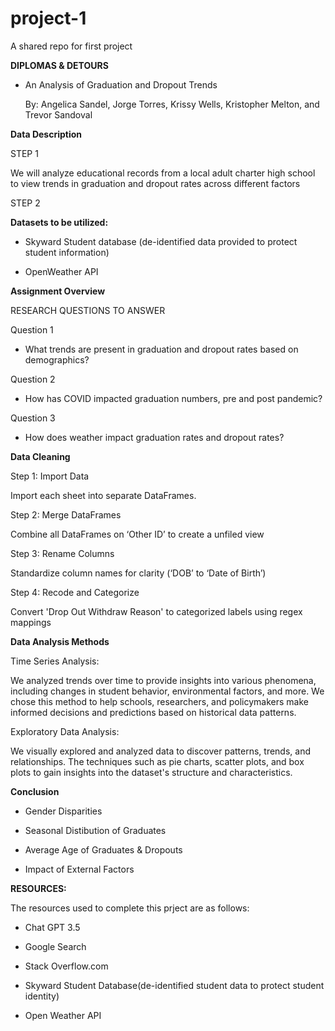 # project-1
A shared repo for first project


**DIPLOMAS & DETOURS**

- An Analysis of Graduation and Dropout Trends

  By: Angelica Sandel, Jorge Torres, Krissy Wells, Kristopher Melton, and Trevor Sandoval


 **Data Description**

 STEP 1

We will analyze educational records from a local adult charter high school to view trends in graduation and dropout rates across different factors

STEP 2

**Datasets to be utilized:**

- Skyward Student database (de-identified data provided to protect student information)

- OpenWeather API


**Assignment Overview**

 RESEARCH QUESTIONS TO ANSWER

Question 1

- What trends are present in graduation and dropout rates based on demographics?


Question 2

- How has COVID impacted graduation numbers, pre and post pandemic?


Question 3

- How does weather impact graduation rates and dropout rates?


**Data Cleaning**

 Step 1: Import Data

Import each sheet into separate DataFrames.

Step 2: Merge DataFrames

Combine all DataFrames on ‘Other ID’ to create a unfiled view 

Step 3: Rename Columns

Standardize column names for clarity (‘DOB’ to ‘Date of Birth’)

Step 4:  Recode and Categorize

Convert 'Drop Out Withdraw Reason' to categorized labels using regex mappings


**Data Analysis Methods**


 Time Series Analysis: 

We analyzed trends over time to provide insights into various phenomena, including changes in student behavior, environmental factors, and more. 
We chose this method to help schools, researchers, and policymakers make informed decisions and predictions based on historical data patterns.

Exploratory Data Analysis:

We visually explored and analyzed data to discover patterns, trends, and relationships. 
The techniques such as pie charts, scatter plots, and box plots to gain insights into the dataset's structure and characteristics.


**Conclusion**

- Gender Disparities

- Seasonal Distibution of Graduates

- Average Age of Graduates & Dropouts

- Impact of External Factors

**RESOURCES:**

  The resources used to complete this prject are as follows:

  - Chat GPT 3.5
 
  - Google Search
 
  - Stack Overflow.com
 
  - Skyward Student Database(de-identified student data to protect student identity)
 
  - Open Weather API
